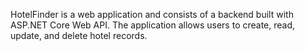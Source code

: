 HotelFinder is a web application and consists of a backend built with ASP.NET Core Web API. The application allows users to create, read, update, and delete hotel records.
